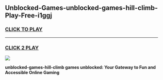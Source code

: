 
## Unblocked-Games-unblocked-games-hill-climb-Play-Free-i1ggj
<h3>
<a href="https://premium76.site?title=unblocked-games-hill-climb&ref=10A">CLICK TO PLAY</a></h3>
<hr>

<h3>
<a href="https://premium76.site?title=unblocked-games-hill-climb&ref=10A">CLICK 2 PLAY</a>
  
</h3>

<a href="https://premium76.site?title=unblocked-games-hill-climb&ref=10A"><img src="https://clearcache.store/games.png"></a>


**unblocked-games-hill-climb games unblocked: Your Gateway to Fun and Accessible Online Gaming**
